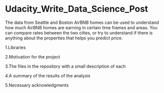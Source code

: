 # Udacity_Write_Data_Science_Post
The data from Seattle and Boston AirBNB homes can be used to understand how much AirBNB homes are earning in certain time frames and areas. You can compare rates between the two cities, or try to understand if there is anything about the properties that helps you predict price.

1.Libraries

2.Motivation for the project

3.The files in the repository with a small description of each

4.A summary of the results of the analysis

5.Necessary acknowledgments
